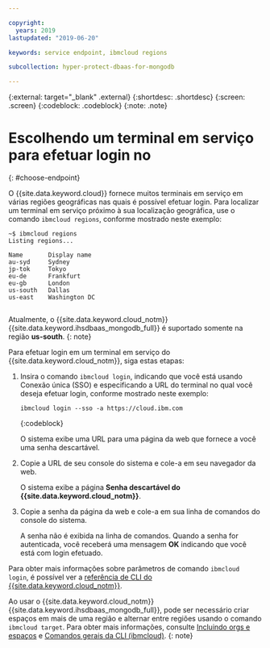 ```yaml
---

copyright:
  years: 2019
lastupdated: "2019-06-20"

keywords: service endpoint, ibmcloud regions

subcollection: hyper-protect-dbaas-for-mongodb

---
```


{:external: target="_blank" .external}
{:shortdesc: .shortdesc}
{:screen: .screen}
{:codeblock: .codeblock}
{:note: .note}


# Escolhendo um terminal em serviço para efetuar login no
{: #choose-endpoint}

O {{site.data.keyword.cloud}} fornece muitos terminais em serviço em várias regiões geográficas nas quais é possível efetuar login.
Para localizar um terminal em serviço próximo à sua localização geográfica, use o comando `ibmcloud regions`, conforme mostrado neste exemplo:

<pre><code class="hljs">~$ ibmcloud regions
Listing regions...

Name       Display name
au-syd     Sydney
jp-tok     Tokyo
eu-de      Frankfurt
eu-gb      London
us-south   Dallas
us-east    Washington DC

</code></pre>

Atualmente, o {{site.data.keyword.cloud_notm}} {{site.data.keyword.ihsdbaas_mongodb_full}} é suportado somente na região **us-south**.
{: note}

Para efetuar login em um terminal em serviço do {{site.data.keyword.cloud_notm}}, siga estas etapas:

1. Insira o comando `ibmcloud login`, indicando que você está usando Conexão única (SSO) e especificando a URL do terminal no qual você deseja efetuar login, conforme mostrado neste exemplo:

   ```
   ibmcloud login --sso -a https://cloud.ibm.com
   ```
   {:codeblock}

   O sistema exibe uma URL para uma página da web que fornece a você uma senha descartável.

2. Copie a URL de seu console do sistema e cole-a em seu navegador da web.

   O sistema exibe a página **Senha descartável do {{site.data.keyword.cloud_notm}}**.

3. Copie a senha da página da web e cole-a em sua linha de comandos do console do sistema.

   A senha não é exibida na linha de comandos. Quando a senha for autenticada, você receberá uma mensagem **OK** indicando que você está com login efetuado.

Para obter mais informações sobre parâmetros de comando `ibmcloud login`, é possível ver a [referência de CLI do {{site.data.keyword.cloud_notm}}](/docs/cli/reference/ibmcloud?topic=cloud-cli-ibmcloud_cli#ibmcloud_login).

Ao usar o {{site.data.keyword.cloud_notm}} {{site.data.keyword.ihsdbaas_mongodb_full}}, pode ser necessário criar espaços em mais de uma região e alternar entre regiões usando o comando `ibmcloud target`. Para obter mais informações, consulte
[Incluindo orgs e espaços](/docs/account?topic=account-orgsspacesusers#orgsspacesusers)
e [Comandos gerais da CLI (ibmcloud)](/docs/cli/reference/ibmcloud?topic=cloud-cli-ibmcloud_cli#bluemix_target).
{: note}
